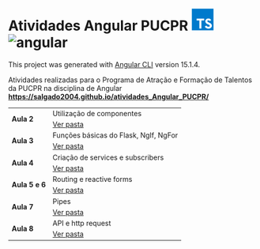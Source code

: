# Atividades Angular PUCPR <img src="https://raw.githubusercontent.com/devicons/devicon/master/icons/typescript/typescript-original.svg" alt="typescript" width="45" height="45"/> <img src="https://angular.io/assets/images/logos/angular/angular.svg" alt="angular" width="50" height="50"/>

This project was generated with [Angular CLI](https://github.com/angular/angular-cli) version 15.1.4.

Atividades realizadas para o Programa de Atração e Formação de Talentos da PUCPR na disciplina de Angular
**https://salgado2004.github.io/atividades_Angular_PUCPR/**

<table>
    <tr>
        <td rowspan="2"><b>Aula 2</b></td>
        <td>Utilização de componentes</td>
    </tr>
    <tr>
        <td><a href="https://github.com/Salgado2004/atividades_Angular_PUCPR/tree/master/src/app/atv-aula2">Ver pasta</a></td>
    </tr>
    <tr>
        <td rowspan="2"><b>Aula 3</b></td>
        <td>Funções básicas do Flask, NgIf, NgFor</td>
    </tr>
    <tr>
        <td><a href="https://github.com/Salgado2004/atividades_Angular_PUCPR/tree/master/src/app/atv-aula3">Ver pasta</a></td>
    </tr>
    <tr>
        <td rowspan="2"><b>Aula 4</b></td>
        <td>Criação de services e subscribers</td>
    </tr>
    <tr>
        <td><a href="https://github.com/Salgado2004/atividades_Angular_PUCPR/tree/master/src/app/atv-aula4">Ver pasta</a></td>
    </tr>
    <tr>
        <td rowspan="2"><b>Aula 5 e 6</b></td>
        <td>Routing e reactive forms</td>
    </tr>
    <tr>
        <td><a href="https://github.com/Salgado2004/atividades_Angular_PUCPR/tree/master/src/app/atv-aula5">Ver pasta</a></td>
    </tr>
    <tr>
        <td rowspan="2"><b>Aula 7</b></td>
        <td>Pipes</td>
    </tr>
    <tr>
        <td><a href="https://github.com/Salgado2004/atividades_Angular_PUCPR/tree/master/src/app/atv-aula7">Ver pasta</a></td>
    </tr>
    <tr>
        <td rowspan="2"><b>Aula 8</b></td>
        <td>API e http request</td>
    </tr>
    <tr>
        <td><a href="https://github.com/Salgado2004/atividades_Angular_PUCPR/tree/master/src/app/atv-aula8">Ver pasta</a></td>
    </tr>
</table>
